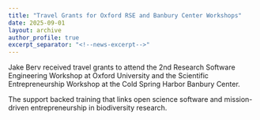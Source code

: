```yaml
---
title: "Travel Grants for Oxford RSE and Banbury Center Workshops"
date: 2025-09-01
layout: archive
author_profile: true
excerpt_separator: "<!--news-excerpt-->"
---
```

Jake Berv received travel grants to attend the 2nd Research Software Engineering Workshop at Oxford University and the Scientific Entrepreneurship Workshop at the Cold Spring Harbor Banbury Center.

<!--news-excerpt-->
The support backed training that links open science software and mission-driven entrepreneurship in biodiversity research.
